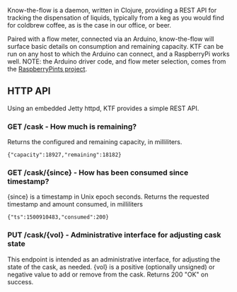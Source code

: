 Know-the-flow is a daemon, written in Clojure, providing a REST API for tracking the dispensation of liquids, typically from a keg as you would find for coldbrew coffee, as is the case in our office, or beer.

Paired with a flow meter, connected via an Arduino, know-the-flow will surface basic details on consumption and remaining capacity.  KTF can be run on any host to which the Arduino can connect, and a RaspberryPi works well.  NOTE: the Arduino driver code, and flow meter selection, comes from the [RaspberryPints project](http://raspberrypints.com/).


## HTTP API
Using an embedded Jetty httpd, KTF provides a simple REST API.

### GET /cask - How much is remaining?
Returns the configured and remaining capacity, in milliliters.
```
{"capacity":18927,"remaining":18182}
```

### GET /cask/{since} - How has been consumed since timestamp?
{since} is a timestamp in Unix epoch seconds.
Returns the requested timestamp and amount consumed, in milliliters
```
{"ts":1500910483,"consumed":200}
```

### PUT /cask/{vol} - Administrative interface for adjusting cask state
This endpoint is intended as an administrative interface, for adjusting the state of the cask, as needed.
{vol} is a positive (optionally unsigned) or negative value to add or remove from the cask.
Returns 200 "OK" on success.
